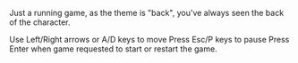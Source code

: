 Just a running game, as the theme is "back", you've always seen the back of the character.

Use Left/Right arrows or A/D keys to move
Press Esc/P keys to pause
Press Enter when game requested to start or restart the game.